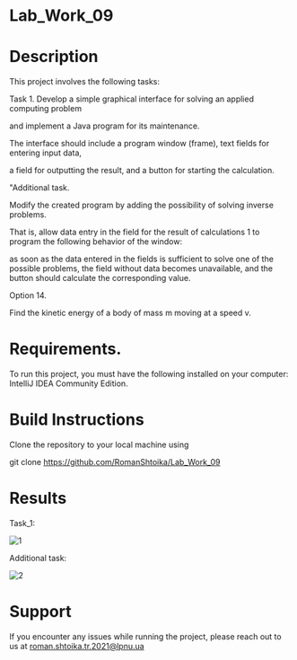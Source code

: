 # Lab_Work_09
# Description

This project involves the following tasks:

Task 1. Develop a simple graphical interface for solving an applied computing problem

and implement a Java program for its maintenance.

The interface should include a program window (frame), text fields for entering input data,

a field for outputting the result, and a button for starting the calculation.

"Additional task.

Modify the created program by adding the possibility of solving inverse problems.

That is, allow data entry in the field for the result of calculations 1 to program the following behavior of the window:

as soon as the data entered in the fields is sufficient to solve one of the possible problems, the field without data becomes unavailable, and the button should calculate
the corresponding value.

Option 14.

Find the kinetic energy of a body of mass m moving at a speed v.
# Requirements.

To run this project, you must have the following installed on your computer: IntelliJ IDEA Community Edition.

# Build Instructions
Clone the repository to your local machine using 

git clone https://github.com/RomanShtoika/Lab_Work_09
# Results
Task_1: <br>

![1](https://github.com/RomanShtoika/Lab_Work_09/assets/135036174/264a148e-11ae-4cca-a097-4489fa2a3a96)

Additional task: <br>

![2](https://github.com/RomanShtoika/Lab_Work_09/assets/135036174/ac30f385-a878-4f13-ae2b-aba4011f9b11)

# Support

If you encounter any issues while running the project, please reach out to us at roman.shtoika.tr.2021@lpnu.ua
